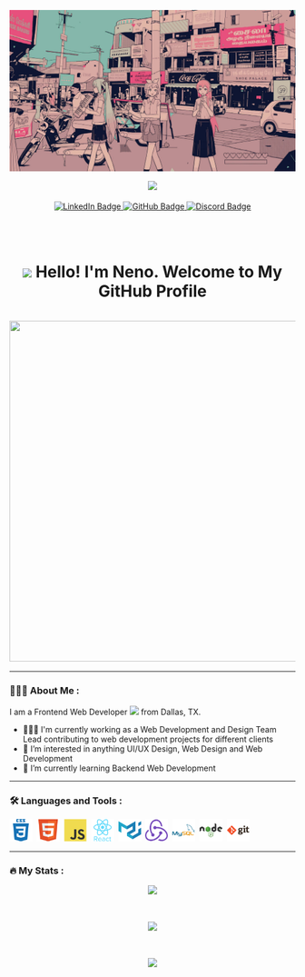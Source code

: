 <p align="center">
    <img src="pink-90s-aesthetic-x2i9y8jjvje2hu5b.jpg"/>
</p align="center">


<div id="header" align="center">
  <img src="https://media.giphy.com/media/v1.Y2lkPTc5MGI3NjExenA3dHMwdGl5Y2FhNG8zb3F3ZHY4eWNxem9yMHA2OWFvN2w5cXd0dCZlcD12MV9pbnRlcm5hbF9naWZfYnlfaWQmY3Q9cw/eMJXDJqSOVzQjFJ8Wv/giphy.gif"/>
</div>
<br>
<div id="badges" align="center">
  <a href="your-linkedin-URL">
    <img src="https://img.shields.io/badge/LinkedIn-silver?style=for-the-badge&logo=linkedin&logoColor=black" alt="LinkedIn Badge"/>
  </a>
  <a href="your-github-URL">
    <img src="https://img.shields.io/badge/GitHub-black?style=for-the-badge&logo=github&logoColor=white" alt="GitHub Badge"/>
  </a>
  <a href="your-twitter-URL">
    <img src="https://img.shields.io/badge/Discord-purple?style=for-the-badge&logo=discord&logoColor=white" alt="Discord Badge"/>
  </a>
</div>
<br>
<div id="badges" align="center">
  <img src="https://komarev.com/ghpvc/?username=Neno-Craig17&style=flat-square&color=blue" alt=""/>
</div>
<br>
<h1 align="center">
  <img src="https://media.giphy.com/media/v1.Y2lkPTc5MGI3NjExMXNmaWU4bjdsMnY2NHhzeTdsYnE3OGNzdXNyczFobmIzOWlqOHEwbiZlcD12MV9pbnRlcm5hbF9naWZfYnlfaWQmY3Q9cw/UivD8bWmSe2JX7y0Qa/giphy.gif" width="40px"/> 
  Hello! I'm Neno. Welcome to My GitHub Profile
</h1>
<br>
<div align="center">
  <img src="https://media.giphy.com/media/v1.Y2lkPTc5MGI3NjExMW1qbzJlMWQ4aGg3bTBiMm43dXJheXZldWtjM2F2dGNia2d1aHF1aCZlcD12MV9pbnRlcm5hbF9naWZfYnlfaWQmY3Q9cw/juua9i2c2fA0AIp2iq/giphy.gif" width="700" height="600"/> 
</div>

---

### 👩🏾‍💻 About Me :
I am a Frontend Web Developer <img src="https://media.giphy.com/media/v1.Y2lkPTc5MGI3NjExeXVldHlkZ2pyOWxqMXludXV1azJ0N25tY3FjNDFtaDl2Ymc0MnhleSZlcD12MV9pbnRlcm5hbF9naWZfYnlfaWQmY3Q9cw/dMLmQfCO7lCA2gX3tw/giphy.gif" width="40"> from Dallas, TX. 

- 👩🏾‍💻 I'm currently working as a Web Development and Design Team Lead contributing to web development projects for different clients
- 👀 I’m interested in anything UI/UX Design, Web Design and Web Development
- 🌱 I’m currently learning Backend Web Development

---

### :hammer_and_wrench: Languages and Tools :

<div>
  <img src="https://github.com/devicons/devicon/blob/master/icons/css3/css3-plain-wordmark.svg"  title="CSS3" alt="CSS" width="40" height="40"/>&nbsp;
  <img src="https://github.com/devicons/devicon/blob/master/icons/html5/html5-original.svg" title="HTML5" alt="HTML" width="40" height="40"/>&nbsp;
  <img src="https://github.com/devicons/devicon/blob/master/icons/javascript/javascript-original.svg" title="JavaScript" alt="JavaScript" width="40" height="40"/>&nbsp;
  <img src="https://github.com/devicons/devicon/blob/master/icons/react/react-original-wordmark.svg" title="React" alt="React" width="40" height="40"/>&nbsp;
  <img src="https://github.com/devicons/devicon/blob/master/icons/materialui/materialui-original.svg" title="Material UI" alt="Material UI" width="40" height="40"/>&nbsp;
  <img src="https://github.com/devicons/devicon/blob/master/icons/redux/redux-original.svg" title="Redux" alt="Redux " width="40" height="40"/>&nbsp;
  <img src="https://github.com/devicons/devicon/blob/master/icons/mysql/mysql-original-wordmark.svg" title="MySQL"  alt="MySQL" width="40" height="40"/>&nbsp;
  <img src="https://github.com/devicons/devicon/blob/master/icons/nodejs/nodejs-original-wordmark.svg" title="NodeJS" alt="NodeJS" width="40" height="40"/>&nbsp;
  <img src="https://github.com/devicons/devicon/blob/master/icons/git/git-original-wordmark.svg" title="Git" **alt="Git" width="40" height="40"/>
</div>

---

### :fire: My Stats :

<p align = "center">
  <img  src = "https://github-readme-stats.vercel.app/api?username=Neno-Craig17&show_icons=true&theme=radical&line_height=27">
</p>
<br>
<p align = "center">
 <img  src="https://github-readme-streak-stats.herokuapp.com/?user=Neno-Craig17&show_icons=true&locale=en&layout=compact&theme=radical&line_height=0" />
</p> 
<br>
<p align = "center">
<img src = "https://github-readme-stats.vercel.app/api/top-langs/?username=Neno-Craig17&hide=html,css&theme=radical">
</p> 

















<!---
Neno-Craig17/Neno-Craig17 is a ✨ special ✨ repository because its `README.md` (this file) appears on your GitHub profile.
You can click the Preview link to take a look at your changes.
--->
